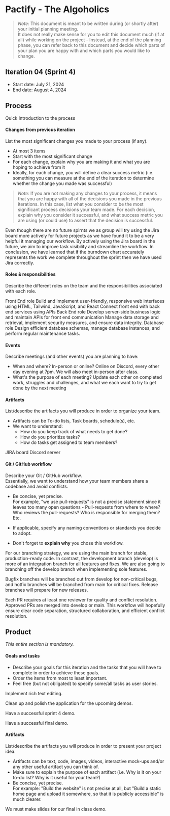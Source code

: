 # Pactify - The Algoholics

 > _Note:_ This document is meant to be written during (or shortly after) your initial planning meeting.     
 > It does not really make sense for you to edit this document much (if at all) while working on the project - Instead, at the end of the planning phase, you can refer back to this document and decide which parts of your plan you are happy with and which parts you would like to change.


## Iteration 04 (Sprint 4) 

 * Start date: July 21, 2024
 * End date: August 4, 2024

## Process

Quick Introduction to the process

#### Changes from previous iteration

List the most significant changes you made to your process (if any).

 * At most 3 items
 * Start with the most significant change
 * For each change, explain why you are making it and what you are hoping to achieve from it
 * Ideally, for each change, you will define a clear success metric (i.e. something you can measure at the end of the iteration to determine whether the change you made was successful)

 > *Note:* If you are not making any changes to your process, it means that you are happy with all of the decisions you made in the previous iterations.
 > In this case, list what you consider to be the most significant process decisions your team made. For each decision, explain why you consider it successful, and what success metric you are using (or could use) to assert that the decision is successful.

Even though there are no future spirnts we as group will try using the Jira board more actively for future projects as we have found it to be a very helpful it managing our workflow. By actively using the Jira board in the future, we aim to improve task visibility and streamline the workflow. In conclusion, we have learned that if the burndown chart accurately represents the work we complete throughout the sprint then we have used Jira correctly.






#### Roles & responsibilities

Describe the different roles on the team and the responsibilities associated with each role.

Front End role 
Build and implement user-friendly, responsive web interfaces using HTML, Tailwind, JavaScript, and React
Connect front end with back end services using APIs
Back End role
Develop server-side business logic and maintain APIs for front end communication
Manage data storage and retrieval, implement security measures, and ensure data integrity.
Database role
Design efficient database schemas, manage database instances, and perform regular maintenance tasks.




#### Events

Describe meetings (and other events) you are planning to have:

 * When and where? In-person or online?
Online on Discord, every other day evening at 7pm. We will also meet in-person after class.
 * What's the purpose of each meeting?
Update each other on completed work, struggles and challenges, and what we each want to try to get done by the next meeting



#### Artifacts

List/describe the artifacts you will produce in order to organize your team.       

 * Artifacts can be To-do lists, Task boards, schedule(s), etc.
 * We want to understand:
   * How do you keep track of what needs to get done?
   * How do you prioritize tasks?
   * How do tasks get assigned to team members?

JIRA board
Discord server

#### Git / GitHub workflow

Describe your Git / GitHub workflow.     
Essentially, we want to understand how your team members share a codebase and avoid conflicts.

 * Be concise, yet precise.      
For example, "we use pull-requests" is not a precise statement since it leaves too many open questions - Pull-requests from where to where? Who reviews the pull-requests? Who is responsible for merging them? Etc.

 * If applicable, specify any naming conventions or standards you decide to adopt.

 * Don't forget to **explain why** you chose this workflow.

For our branching strategy, we are using the main branch for stable, production-ready code. In contrast, the development branch (develop) is more of an integration branch for all features and fixes. We are also going to branching off the develop branch when implementing sole features. 

Bugfix branches will be branched out from develop for non-critical bugs, and hotfix branches will be branched from main for critical fixes. Release branches will prepare for new releases.

Each PR requires at least one reviewer for quality and conflict resolution. Approved PRs are merged into develop or main. This workflow will hopefully ensure clear code separation, structured collaboration, and efficient conflict resolution.

## Product

_This entire section is mandatory._

#### Goals and tasks

 * Describe your goals for this iteration and the tasks that you will have to complete in order to achieve these goals.
 * Order the items from most to least important.
 * Feel free (but not obligated) to specify some/all tasks as user stories.

Implement rich text editing.

Clean up and polish the application for the upcoming demos. 

Have a successful sprint 4 demo.

Have a successful final demo. 

#### Artifacts

List/describe the artifacts you will produce in order to present your project idea.

 * Artifacts can be text, code, images, videos, interactive mock-ups and/or any other useful artifact you can think of.
 * Make sure to explain the purpose of each artifact (i.e. Why is it on your to-do list? Why is it useful for your team?)
 * Be concise, yet precise.         
   For example: "Build the website" is not precise at all, but "Build a static home page and upload it somewhere, so that it is publicly accessible" is much clearer.

We must make slides for our final in class demo. 
